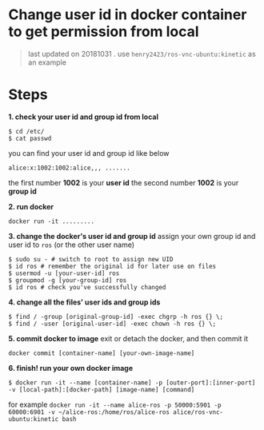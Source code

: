 Change user id in docker container to get permission from local
===
> last updated on 20181031
> .
> use `henry2423/ros-vnc-ubuntu:kinetic` as an example
# Steps
**1. check your user id and group id from local**
```shell
$ cd /etc/
$ cat passwd
```
you can find your user id and group id like below
```shell
alice:x:1002:1002:alice,,, .......
```
the first number **1002** is your **user id**
the second number **1002** is your **group id**

**2. run docker**
```shell
docker run -it .........
```
**3. change the docker's user id and group id**
assign your own group id and user id to ```ros``` (or the other user name)
```shell
$ sudo su - # switch to root to assign new UID
$ id ros # remember the original id for later use on files
$ usermod -u [your-user-id] ros
$ groupmod -g [your-group-id] ros
$ id ros # check you've successfully changed
```
**4. change all the files' user ids and group ids**
```shell
$ find / -group [original-group-id] -exec chgrp -h ros {} \;
$ find / -user [original-user-id] -exec chown -h ros {} \;
```
**5. commit docker to image**
exit or detach the docker, and then commit it
```shell
docker commit [container-name] [your-own-image-name]
```
**6. finish! run your own docker image**
```shell
$ docker run -it --name [container-name] -p [outer-port]:[inner-port] -v [local-path]:[docker-path] [image-name] [command]
```
for example
```docker run -it --name alice-ros -p 50000:5901 -p 60000:6901 -v ~/alice-ros:/home/ros/alice-ros alice/ros-vnc-ubuntu:kinetic bash```